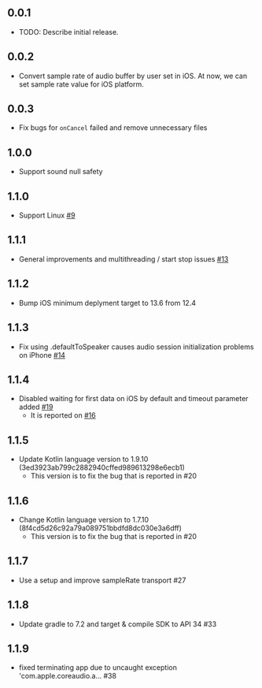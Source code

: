 ## 0.0.1

- TODO: Describe initial release.

## 0.0.2

- Convert sample rate of audio buffer by user set in iOS. At now, we can set sample rate value for iOS platform.

## 0.0.3

- Fix bugs for `onCancel` failed and remove unnecessary files

## 1.0.0

- Support sound null safety

## 1.1.0

- Support Linux [#9](https://github.com/ysak-y/flutter_audio_capture/pull/9)

## 1.1.1

- General improvements and multithreading / start stop issues [#13](https://github.com/ysak-y/flutter_audio_capture/pull/13)

## 1.1.2

- Bump iOS minimum deplyment target to 13.6 from 12.4

## 1.1.3

- Fix using .defaultToSpeaker causes audio session initialization problems on iPhone [#14](https://github.com/ysak-y/flutter_audio_capture/issues/14)

## 1.1.4

- Disabled waiting for first data on iOS by default and timeout parameter added [#19](https://github.com/ysak-y/flutter_audio_capture/pull/19)
  - It is reported on [#16](https://github.com/ysak-y/flutter_audio_capture/issues/16)

## 1.1.5

- Update Kotlin language version to 1.9.10 (3ed3923ab799c2882940cffed989613298e6ecb1)
  - This version is to fix the bug that is reported in #20

## 1.1.6

- Change Kotlin language version to 1.7.10 (8f4cd5d26c92a79a089751bbdfd8dc030e3a6dff)
  - This version is to fix the bug that is reported in #20

## 1.1.7

- Use a setup and improve sampleRate transport #27

## 1.1.8

- Update gradle to 7.2 and target & compile SDK to API 34 #33

## 1.1.9

- fixed terminating app due to uncaught exception 'com.apple.coreaudio.a… #38